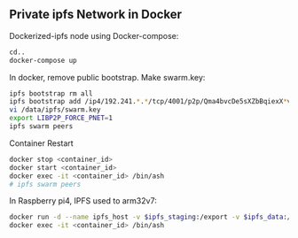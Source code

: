
## Private ipfs Network in Docker

Dockerized-ipfs node using Docker-compose:
```sh
cd..
docker-compose up
```
In docker, remove public bootstrap. Make swarm.key:
```sh
ipfs bootstrap rm all
ipfs bootstrap add /ip4/192.241.*.*/tcp/4001/p2p/Qma4bvcDe5sXZbBqiexX*v
vi /data/ipfs/swarm.key
export LIBP2P_FORCE_PNET=1 
ipfs swarm peers
```
Container Restart
```sh
docker stop <container_id>
docker start <container_id>
docker exec -it <container_id> /bin/ash
# ipfs swarm peers
```

In Raspberry pi4, IPFS used to arm32v7:
```sh
docker run -d --name ipfs_host -v $ipfs_staging:/export -v $ipfs_data:/data/ipfs -p 4003:4003 -p 127.0.0.1:8082:8082 -p 127.0.0.1:5003:5003 yrzr/go-ipfs-arm32v7:latest
docker exec -it <container_id> /bin/ash
```
